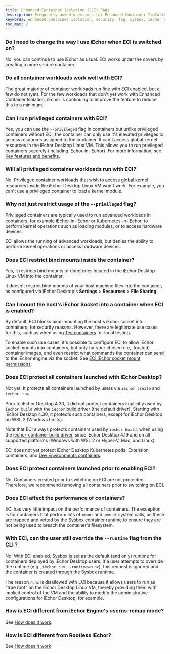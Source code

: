 ```yaml
---
title: Enhanced Container Isolation (ECI) FAQs
description: Frequently asked questions for Enhanced Container Isolation
keywords: enhanced container isolation, security, faq, sysbox, iEchor Desktop
toc_max: 2
---
```


### Do I need to change the way I use iEchor when ECI is switched on?

No, you can continue to use iEchor as usual. ECI works under the covers by
creating a more secure container.

### Do all container workloads work well with ECI?

The great majority of container workloads run fine with ECI enabled, but a few
do not (yet). For the few workloads that don't yet work with Enhanced Container
Isolation, iEchor is continuing to improve the feature to reduce this to a
minimum.

### Can I run privileged containers with ECI?

Yes, you can use the `--privileged` flag in containers but unlike privileged
containers without ECI, the container can only use it's elevated privileges to
access resources assigned to the container. It can't access global kernel
resources in the iEchor Desktop Linux VM. This allows you to run privileged
containers securely (including iEchor-in-iEchor). For more information, see [Key features and benefits](features-benefits.md#privileged-containers-are-also-secured).

### Will all privileged container workloads run with ECI?

No. Privileged container workloads that wish to access global kernel resources
inside the iEchor Desktop Linux VM won't work. For example, you can't use a
privileged container to load a kernel module.

### Why not just restrict usage of the `--privileged` flag?

Privileged containers are typically used to run advanced workloads in
containers, for example iEchor-in-iEchor or Kubernetes-in-iEchor, to
perform kernel operations such as loading modules, or to access hardware
devices.

ECI allows the running of advanced workloads, but denies the ability to perform
kernel operations or access hardware devices.

### Does ECI restrict bind mounts inside the container?

Yes, it restricts bind mounts of directories located in the iEchor Desktop Linux
VM into the container.

It doesn't restrict bind mounts of your host machine files into the container,
as configured via iEchor Desktop's **Settings** > **Resources** > **File Sharing**.

### Can I mount the host's iEchor Socket into a container when ECI is enabled?

By default, ECI blocks bind-mounting the host's iEchor socket into containers,
for security reasons. However, there are legitimate use cases for this, such as
when using [Testcontainers](https://testcontainers.com/) for local testing.

To enable such use cases, it's possible to configure ECI to allow iEchor socket
mounts into containers, but only for your chosen (i.e,. trusted) container images, and
even restrict what commands the container can send to the iEchor engine via the socket.
See [ECI iEchor socket mount permissions](config.md#iechor-socket-mount-permissions).

### Does ECI protect all containers launched with iEchor Desktop?

Not yet. It protects all containers launched by users via `iechor create` and
`iechor run`.

Prior to iEchor Desktop 4.30, it did not protect containers implicitly used by
`iechor build` with the `iechor` build driver (the default driver). Starting
with iEchor Desktop 4.30, it protects such containers, except for iEchor Desktop
on WSL 2 (Windows hosts).

Note that ECI always protects containers used by `iechor build`, when using the
[iechor-container build driver](../../../build/drivers/_index.md), since iEchor
Desktop 4.19 and on all supported platforms (Windows with WSL 2 or Hyper-V, Mac,
and Linux).

ECI does not yet protect iEchor Desktop Kubernetes pods, Extension containers,
and [Dev Environments containers](../../../desktop/dev-environments/_index.md).

### Does ECI protect containers launched prior to enabling ECI?

No. Containers created prior to switching on ECI are not protected. Therefore, we
recommend removing all containers prior to switching on ECI.

### Does ECI affect the performance of containers?

ECI has very little impact on the performance of
containers. The exception is for containers that perform lots of `mount` and
`umount` system calls, as these are trapped and vetted by the Sysbox container
runtime to ensure they are not being used to breach the container's filesystem.

### With ECI, can the user still override the `--runtime` flag from the CLI ?

No. With ECI enabled, Sysbox is set as the default (and only) runtime for
containers deployed by iEchor Desktop users. If a user attempts to override the
runtime (e.g., `iechor run --runtime=runc`), this request is ignored and the
container is created through the Sysbox runtime.

The reason `runc` is disallowed with ECI because it allows users to run as "true
root" on the iEchor Desktop Linux VM, thereby providing them with implicit
control of the VM and the ability to modify the administrative configurations
for iEchor Desktop, for example.

### How is ECI different from iEchor Engine's userns-remap mode?

See [How does it work](how-eci-works.md#enhanced-container-isolation-vs-iechor-userns-remap-mode).

### How is ECI different from Rootless iEchor?

See [How does it work](how-eci-works.md#enhanced-container-isolation-vs-rootless-iechor)
